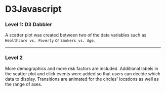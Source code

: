# D3Javascript

### Level 1: D3 Dabbler

A scatter plot was created between two of the data variables such as `Healthcare vs. Poverty` or `Smokers vs. Age`.

- - -

### Level 2

More demographics and more risk factors are included. Additional labels in the scatter plot and  click events were added so that users can decide which data to display. Transitions are animated for the circles' locations as well as the range of axes.

